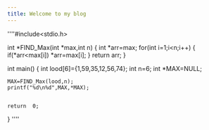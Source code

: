 ```yaml
---
title: Welcome to my blog
---
```

''''#include<stdio.h>


int *FIND_Max(int *max,int n)
{
    int *arr=max;
     for(int i=1;i<n;i++)
     {
        if(*arr<max[i])
        *arr=max[i];
     }
     return arr;
}


int main()
{
    int lood[6]={1,59,35,12,56,74};
    int n=6;
    int *MAX=NULL;
    
    MAX=FIND_Max(lood,n);
    printf("%d\n%d",MAX,*MAX);


    return  0;
}
''''


